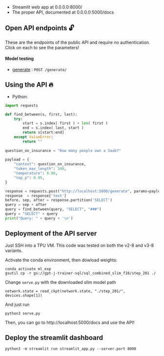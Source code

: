 * Streamlit web app at 0.0.0.0:8000/ 
* The proper API, documented at 0.0.0.0:5000/docs

## Open API endpoints 🔓

These are the endpoints of the public API and require no authentication.
Click on each to see the parameters!

#### Model testing

* [generate](docs/generate.md) : `POST /generate/`

## Using the API 🔥

* Python:

```python
import requests

def find_between(s, first, last):
    try:
        start = s.index( first ) + len( first )
        end = s.index( last, start )
        return s[start:end]
    except ValueError:
        return ""
    
question_on_insurance = "How many people own a Saab?"
    
payload = {
    "context": question_on_insurance,
    "token_max_length": 340,
    "temperature": 0.90,
    "top_p": 0.95,
}

response = requests.post("http://localhost:5000/generate", params=payload).json()
response  = response['text']
before, sep, after = response.partition('SELECT')
query = sep + after
query = find_between(query, "SELECT", "###")
query = "SELECT" + query
print("Query: " + query + '\n')
```

## Deployment of the API server

Just SSH into a TPU VM. This code was tested on both the v2-8 and v3-8 variants.

Activate the conda environment, then dowload weights:
```
conda activate ml_exp
gsutil cp -r gs://gpt-j-trainer-sql/sql_combined_slim_f16/step_201 ./
```

Change `serve.py` with the downloaded slim model path
```
network.state = read_ckpt(network.state, "./step_201/", devices.shape[1])
```

And just run
```
python3 serve.py
```

Then, you can go to http://localhost:5000/docs and use the API!

## Deploy the streamlit dashboard

```
python3 -m streamlit run streamlit_app.py --server.port 8000
```
